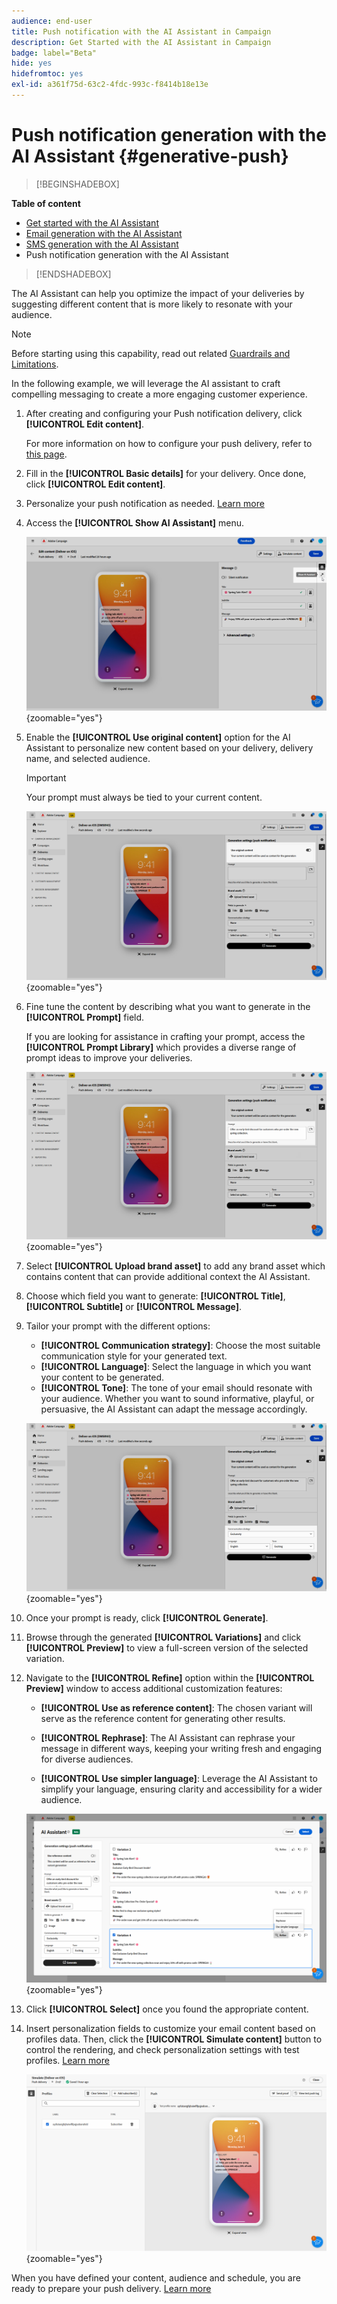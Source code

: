 ```yaml
---
audience: end-user
title: Push notification with the AI Assistant in Campaign
description: Get Started with the AI Assistant in Campaign
badge: label="Beta"
hide: yes
hidefromtoc: yes
exl-id: a361f75d-63c2-4fdc-993c-f8414b18e13e
---
```

# Push notification generation with the AI Assistant {#generative-push}

>[!BEGINSHADEBOX]

**Table of content**

* [Get started with the AI Assistant](generative-gs.md)
* [Email generation with the AI Assistant](generative-content.md)
* [SMS generation with the AI Assistant](generative-sms.md)
* Push notification generation with the AI Assistant

>[!ENDSHADEBOX]

The AI Assistant can help you optimize the impact of your deliveries by suggesting different content that is more likely to resonate with your audience.

>[!NOTE]
>
>Before starting using this capability, read out related [Guardrails and Limitations](generative-gs.md#generative-guardrails).

In the following example, we will leverage the AI assistant to craft compelling messaging to create a more engaging customer experience.

1. After creating and configuring your Push notification delivery, click **[!UICONTROL Edit content]**.

    For more information on how to configure your push delivery, refer to [this page](../push/create-push.md).

1. Fill in the **[!UICONTROL Basic details]** for your delivery. Once done, click **[!UICONTROL Edit content]**.

1. Personalize your push notification as needed. [Learn more](../push/content-push.md)

1. Access the **[!UICONTROL Show AI Assistant]** menu.

    ![](assets/push-genai-1.png){zoomable="yes"}

1. Enable the **[!UICONTROL Use original content]** option for the AI Assistant to personalize new content based on your delivery, delivery name, and selected audience.

    >[!IMPORTANT]
    >
    > Your prompt must always be tied to your current content.

    ![](assets/push-genai-3.png){zoomable="yes"}

1. Fine tune the content by describing what you want to generate in the **[!UICONTROL Prompt]** field. 

    If you are looking for assistance in crafting your prompt, access the **[!UICONTROL Prompt Library]** which provides a diverse range of prompt ideas to improve your deliveries.
    
    ![](assets/push-genai-2.png){zoomable="yes"}

1. Select **[!UICONTROL Upload brand asset]** to add any brand asset which contains content that can provide additional context the AI Assistant.

1. Choose which field you want to generate: **[!UICONTROL Title]**, **[!UICONTROL Subtitle]** or **[!UICONTROL Message]**.

1. Tailor your prompt with the different options:

    * **[!UICONTROL Communication strategy]**: Choose the most suitable communication style for your generated text.
    * **[!UICONTROL Language]**: Select the language in which you want your content to be generated.
    * **[!UICONTROL Tone]**: The tone of your email should resonate with your audience. Whether you want to sound informative, playful, or persuasive, the AI Assistant can adapt the message accordingly.

    ![](assets/push-genai-4.png){zoomable="yes"}  

1. Once your prompt is ready, click **[!UICONTROL Generate]**.

1. Browse through the generated **[!UICONTROL Variations]** and click **[!UICONTROL Preview]** to view a full-screen version of the selected variation.

1. Navigate to the **[!UICONTROL Refine]** option within the **[!UICONTROL Preview]** window to access additional customization features:

    * **[!UICONTROL Use as reference content]**: The chosen variant will serve as the reference content for generating other results.

    * **[!UICONTROL Rephrase]**: The AI Assistant can rephrase your message in different ways, keeping your writing fresh and engaging for diverse audiences.

    * **[!UICONTROL Use simpler language]**: Leverage the AI Assistant to simplify your language, ensuring clarity and accessibility for a wider audience.

    ![](assets/push-genai-5.png){zoomable="yes"}

1. Click **[!UICONTROL Select]** once you found the appropriate content.

1. Insert personalization fields to customize your email content based on profiles data. Then, click the **[!UICONTROL Simulate content]** button to control the rendering, and check personalization settings with test profiles. [Learn more](../preview-test/preview-content.md)

    ![](assets/push-genai-6.png){zoomable="yes"}

When you have defined your content, audience and schedule, you are ready to prepare your push delivery. [Learn more](../monitor/prepare-send.md)

